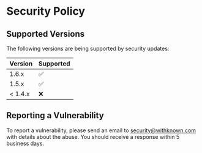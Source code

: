 # Security Policy

## Supported Versions

The following versions are being supported by security updates:

| Version | Supported          |
| ------- | ------------------ |
| 1.6.x   | :white_check_mark: |
| 1.5.x   | :white_check_mark: |
| < 1.4.x | :x:                |

## Reporting a Vulnerability

To report a vulnerability, please send an email to security@withknown.com with details about the abuse. You should receive a response within 5 business days.

